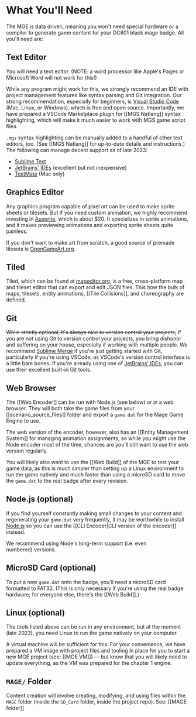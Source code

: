 # What You'll Need

The MGE is data driven, meaning you won't need special hardware or a compiler to generate game content for your DC801 black mage badge. All you'll need are:

## Text Editor

You will need a text editor. (NOTE: a word processor like Apple's Pages or Microsoft Word will not work for this!)

While any program might work for this, we strongly recommend an IDE with project management features like syntax parsing and Git integration. Our strong recommendation, especially for beginners, is [Visual Studio Code](https://code.visualstudio.com/) (Mac, Linux, or Windows), which is free and open source. Importantly, we have prepared a VSCode Marketplace plugin for [[MGS Natlang]] syntax highlighting, which will make it much easier to work with MGS game script files.

`.mgs` syntax highlighting can be manually added to a handful of other text editors, too. (See [[MGS Natlang]] for up-to-date details and instructions.) The following can manage decent support as of late 2023:

- [Sublime Text](sublimetext.com)
- [JetBrains' IDEs](https://www.jetbrains.com/) (excellent but not inexpensive)
- [TextMate](macromates.com) (Mac only)

## Graphics Editor

Any graphics program capable of pixel art can be used to make sprite sheets or tilesets. But if you need custom animation, we highly recommend investing in [Aseprite](https://www.aseprite.org/), which is about $20. It specializes in sprite animations, and it makes previewing animations and exporting sprite sheets quite painless.

If you don't want to make art from scratch, a good source of premade tilesets is [OpenGameArt.org](https://OpenGameArt.org).

## Tiled

Tiled, which can be found at [mapeditor.org](www.mapeditor.org), is a free, cross-platform map and tileset editor that can export and edit JSON files. This how the bulk of maps, tilesets, entity animations, [[Tile Collisions]], and choreography are defined.

## Git

~~While strictly optional, it's always nice to version control your projects,~~ If you are not using Git to version control your projects, you bring dishonor and suffering on your house, especially if working with multiple people. We recommend [Sublime Merge](https://www.sublimemerge.com/) if you're just getting started with Git, particularly if you're using VSCode, as VSCode's version control interface is a little bare bones. If you're already using one of [JetBrains' IDEs](https://www.jetbrains.com/), you can use their excellent built-in Git tools.

## Web Browser

The [[Web Encoder]] can be run with Node.js (see below) or in a web browser. They will both take the game files from your [[scenario_source_files]] folder and export a `game.dat` for the Mage Game Engine to use.

The web version of the encoder, however, also has an [[Entity Management System]] for managing animation assignments, so while you might use the Node encoder most of the time, chances are you'll still want to use the web version regularly.

You will likely also want to use the [[Web Build]] of the MGE to test your game data, as this is much simpler than setting up a Linux environment to run the game natively and much faster than using a microSD card to move the `game.dat` to the real badge after every revision.

## Node.js (optional)

If you find yourself constantly making small changes to your content and regenerating your `game.dat` very frequently, it may be worthwhile to install [Node.js](nodejs.org) so you can use the [[CLI Encoder|CLI version of the encoder]] instead.

We recommend using Node's long-term support (i.e. even numbered) versions.

## MicroSD Card (optional)

To put a new `game.dat` onto the badge, you'll need a microSD card formatted to FAT32. (This is only necessary if you're using the real badge hardware; for everyone else, there's the [[Web Build]].)

## Linux (optional)

The tools listed above can be run in any environment, but at the moment (late 2023), you need Linux to run the game natively on your computer.

A virtual machine will be sufficient for this. For your convenience, we have prepared a VM image with project files and tooling in place for you to start a new MGE project (see: [[MGE VM]]) — but know that you will likely need to update everything, as the VM was prepared for the chapter 1 engine.

## `MAGE/` Folder

Content creation will involve creating, modifying, and using files within the `MAGE` folder (inside the `SD_Card` folder, inside the project repo). See: [[MAGE folder]]
